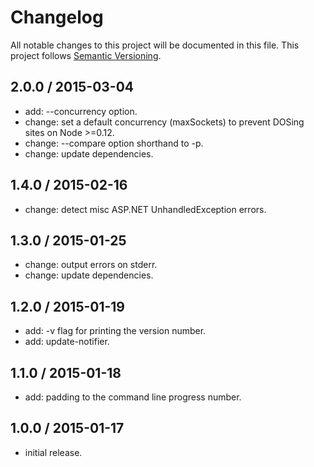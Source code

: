 # Changelog
All notable changes to this project will be documented in this file.
This project follows [Semantic Versioning](http://semver.org).

## 2.0.0 / 2015-03-04
 - add: --concurrency option.
 - change: set a default concurrency (maxSockets) to prevent DOSing sites on Node >=0.12.
 - change: --compare option shorthand to -p.
 - change: update dependencies.

## 1.4.0 / 2015-02-16
 - change: detect misc ASP.NET UnhandledException errors.

## 1.3.0 / 2015-01-25
 - change: output errors on stderr.
 - change: update dependencies.

## 1.2.0 / 2015-01-19
 - add: -v flag for printing the version number.
 - add: update-notifier.

## 1.1.0 / 2015-01-18
 - add: padding to the command line progress number.

## 1.0.0 / 2015-01-17
 - initial release.
